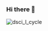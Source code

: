### Hi there 👋

<!--
**erdincsaglamli/erdincsaglamli** is a ✨ _special_ ✨ repository because its `README.md` (this file) appears on your GitHub profile.

Here are some ideas to get you started:

- 🔭 I’m currently working on ...
- 🌱 I’m currently learning ...
- 👯 I’m looking to collaborate on ...
- 🤔 I’m looking for help with ...
- 💬 Ask me about ...
- 📫 How to reach me: ...
- 😄 Pronouns: ...
- ⚡ Fun fact: ...
-->


![dsci_l_cycle](https://user-images.githubusercontent.com/105038798/167405266-d48c816f-719c-4199-87e9-dfe3fd00f98d.png)
